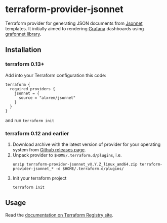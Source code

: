 # terraform-provider-jsonnet

Terraform provider for generating JSON documents from [Jsonnet](https://jsonnet.org/) templates. It initially aimed to
rendering [Grafana](https://grafana.com) dashboards using [grafonnet library](https://github.com/grafana/grafonnet-lib).

## Installation

### terraform 0.13+

Add into your Terraform configuration this code:

```hcl-terraform
terraform {
  required_providers {
    jsonnet = {
      source = "alxrem/jsonnet"
    }
  }
}
```

and run `terraform init`

### terraform 0.12 and earlier

1. Download archive with the latest version of provider for your operating system from
   [Github releases page](https://github.com/alxrem/terraform-provider-jsonnet/releases).
2. Unpack provider to `$HOME/.terraform.d/plugins`, i.e.
   ```
   unzip terraform-provider-jsonnet_vX.Y.Z_linux_amd64.zip terraform-provider-jsonnet_* -d $HOME/.terraform.d/plugins/
   ```
3. Init your terraform project
   ```
   terraform init
   ```

## Usage

Read the [documentation on Terraform Registry site](https://registry.terraform.io/providers/alxrem/jsonnet/latest/docs).
